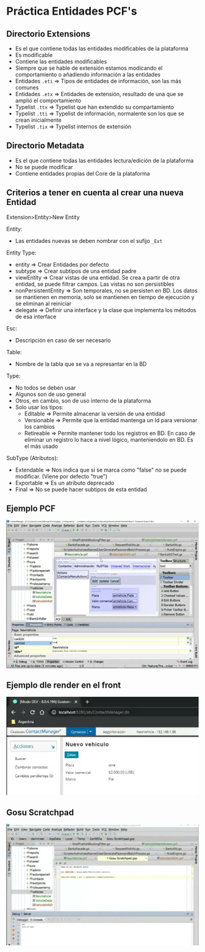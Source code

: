 # Práctica Entidades PCF's

## Directorio Extensions
- Es el que contiene todas las entidades modificables de la plataforma
- Es modificable
- Contiene las entidades modificables
- Siempre que se hable de extensión estamos modicando el comportamiento o añadiendo información a las entidades
- Entidades `.eti` => Tipos de entidades de información, son las más comunes
- Entidades `.etx` => Entidades de extensión, resultado de una que se amplió el comportamiento
- Typelist `.ttx` => Typelist que han extendido su compartamiento
- Typelist `.tti` => Typelist de información, normalente son los que se crean inicialmente
- Typelist `.tix` => Typelist internos de extensión

## Directorio Metadata
- Es el que contiene todas las entidades lectura/edición de la plataforma
- No se puede modificar
- Contiene entidades propias del Core de la plataforma

## Criterios a tener en cuenta al crear una nueva Entidad
Extension>Entity>New Entity

Entity:
- Las entidades nuevas se deben nombrar con el sufijo `_Ext`

Entity Type:
- entity => Crear Entidades por defecto
- subtype => Crear subtipos de una entidad padre
- viewEntity => Crear vistas de una entidad. Se crea a partir de otra entidad, se puede filtrar campos. Las vistas no son persistibles
- nonPersistentEntity => Son temporales, no se persisten en BD. Los datos se mantienen en memoria, solo se mantienen en tiempo de ejecución y se eliminan al reiniciar
- delegate => Definir una interface y la clase que implementa los métodos de esa interface

Esc:
- Descripción en caso de ser necesario

Table:
- Nombre de la tabla que se va a represantar en la BD

Type:
- No todos se deben usar
- Algunos son de uso general
- Otros, en cambio, son de uso interno de la plataforma
- Solo usar los tipos:
    - Editable    => Permite almacenar la versión de una entidad
    - Versionable => Permite que la entidad mantenga un Id para versionar los cambios
    - Retireable  => Permite mantener todo los registros en BD. En caso de eliminar un registro lo hace a nivel lógico, manteniendolo en BD. Es el más usado

SubType (Atributos):
- Extendable => Nos indica que si se marca como "false" no se puede modificar. (Viene por defecto "true")
- Exportable => Es un atributo deprecado
- Final      => No se puede hacer subtipos de esta entidad

## Ejemplo PCF
![NewVehicle](/Practice/imgs/newVehicle.png)

## Ejemplo dle render en el front
![View Front](/Practice/imgs/viewFront.png)

## Gosu Scratchpad
![Gosu Scratchpad](/Practice/imgs/gosuScratchpad.png)